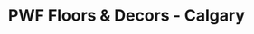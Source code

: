 ---
title: "PWF Floors & Decors - Calgary"
url: /calgary/pwf-floors-and-decors-calgary/
shop: flooring
---